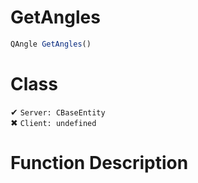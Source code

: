 # GetAngles
```js	
QAngle GetAngles()
```
# Class
✔ `Server: CBaseEntity`  
✖ `Client: undefined`  

# Function Description

